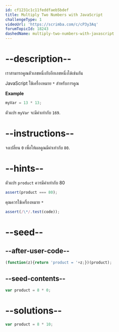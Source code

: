 ```yaml
---
id: cf1231c1c11feddfaeb5bdef
title: Multiply Two Numbers with JavaScript
challengeType: 1
videoUrl: 'https://scrimba.com/c/cP3y3Aq'
forumTopicId: 18243
dashedName: multiply-two-numbers-with-javascript
---
```


# --description--

เราสามารถคูณตัวเลขหนึ่งกับอีกเลขหนึ่งได้เช่นกัน

JavaScript ใช้เครื่องหมาย `*` สำหรับการคูณ

**Example**

```js
myVar = 13 * 13;
```

ตัวแปร `myVar` จะมีค่าเท่ากับ `169`.

# --instructions--

จงเปลี่ยน `0` เพื่อให้ผลคูณมีค่าเท่ากับ `80`.

# --hints--

ตัวแปร `product` ควรมีค่าเท่ากับ 80

```js
assert(product === 80);
```

คุณควรใช้เครื่องหมาย `*`

```js
assert(/\*/.test(code));
```

# --seed--

## --after-user-code--

```js
(function(z){return 'product = '+z;})(product);
```

## --seed-contents--

```js
var product = 8 * 0;
```

# --solutions--

```js
var product = 8 * 10;
```
